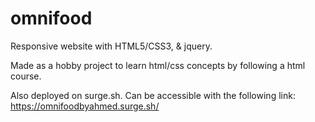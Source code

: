 # omnifood
Responsive website with HTML5/CSS3, &amp; jquery.

Made as a hobby project to learn html/css concepts by following a html course.

Also deployed on <link>surge.sh</link>. Can be accessible with the following link:
https://omnifoodbyahmed.surge.sh/
